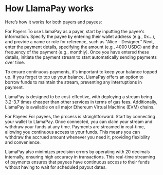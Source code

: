 # How LlamaPay works



Here’s how it works for both payers and payees:

For Payers To use LlamaPay as a payer, start by inputting the payee's information. Specify the payee by entering their wallet address (e.g., 0x...), and provide a name or role for reference, such as "Alice - Designer." Next, enter the payment details, specifying the amount (e.g., 4000 USDC) and the frequency of the payment (e.g., monthly). Once you have entered these details, initiate the payment stream to start automatically sending payments over time.

To ensure continuous payments, it's important to keep your balance topped up. If you forget to top up your balance, LlamaPay offers an option to borrow funds to maintain the stream, preventing any interruptions in payment.

LlamaPay is designed to be cost-effective, with deploying a stream being 3.2-3.7 times cheaper than other services in terms of gas fees. Additionally, LlamaPay is available on all major Ethereum Virtual Machine (EVM) chains.

For Payees For payees, the process is straightforward. Start by connecting your wallet to LlamaPay. Once connected, you can claim your stream and withdraw your funds at any time. Payments are streamed in real-time, allowing you continuous access to your funds. This means you can withdraw the accrued amount whenever you need it, providing flexibility and convenience.

LlamaPay also minimizes precision errors by operating with 20 decimals internally, ensuring high accuracy in transactions. This real-time streaming of payments ensures that payees have continuous access to their funds without having to wait for scheduled payout dates.

